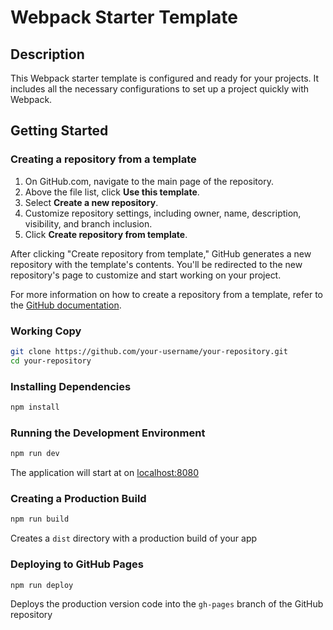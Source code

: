 # Webpack Starter Template

## Description
This Webpack starter template is configured and ready for your projects. It includes all the necessary configurations to set up a project quickly with Webpack.

## Getting Started

### Creating a repository from a template
1. On GitHub.com, navigate to the main page of the repository.
2. Above the file list, click **Use this template**.
3. Select **Create a new repository**.
4. Customize repository settings, including owner, name, description, visibility, and branch inclusion.
5. Click **Create repository from template**.

After clicking "Create repository from template," GitHub generates a new repository with the template's contents. You'll be redirected to the new repository's page to customize and start working on your project.

For more information on how to create a repository from a template, refer to the [GitHub documentation](https://docs.github.com/en/repositories/creating-and-managing-repositories/creating-a-repository-from-a-template).

### Working Copy
```bash
git clone https://github.com/your-username/your-repository.git
cd your-repository
```

### Installing Dependencies
```bash
npm install
```

### Running the Development Environment
```bash
npm run dev
```

The application will start at on [localhost:8080](http://localhost:8080)

### Creating a Production Build
```bash
npm run build
```
Creates a `dist` directory with a production build of your app

### Deploying to GitHub Pages
```bash
npm run deploy
```
Deploys the production version code into the `gh-pages` branch of the GitHub repository
